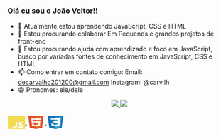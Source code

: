 ### Olá eu sou o João Vcitor!!

- 🌱 Atualmente estou aprendendo JavaScript, CSS e HTML
- 👯 Estou procurando colaborar Em Pequenos e grandes projetos de front-end
- 🤔 Estou procurando ajuda com aprendizado e foco em JavaScript, busco por variadas fontes de conhecimento em JavaScript, CSS e HTML
- 📫 Como entrar em contato comigo:  Email: decarvalho201200@gmail.com  Instagram: @carv.lh
- 😄 Pronomes: ele/dele

<div align="center">
  <a href="https://github.com/joa-o ">
  <img height="130em" src="https://github-readme-stats.vercel.app/api?username=joa-o&show_icons=true&theme=cobalt&include_all_commits=true&count_private=true"/>
  <img height="13em" src="https://github-readme-stats.vercel.app/api/top-langs/?username=joa-o&layout=compact&langs_count=7&theme=cobalt"/>
</div>
  

<div style="display: inline_block"><br>
  <img align="center" alt="Joao-Js" height="30" width="40" src="https://raw.githubusercontent.com/devicons/devicon/master/icons/javascript/javascript-plain.svg">
  <img align="center" alt="Joao-HTML" height="30" width="40" src="https://raw.githubusercontent.com/devicons/devicon/master/icons/html5/html5-original.svg">
  <img align="center" alt="Joao-CSS" height="30" width="40" src="https://raw.githubusercontent.com/devicons/devicon/master/icons/css3/css3-original.svg"> 
</div>

  ##
